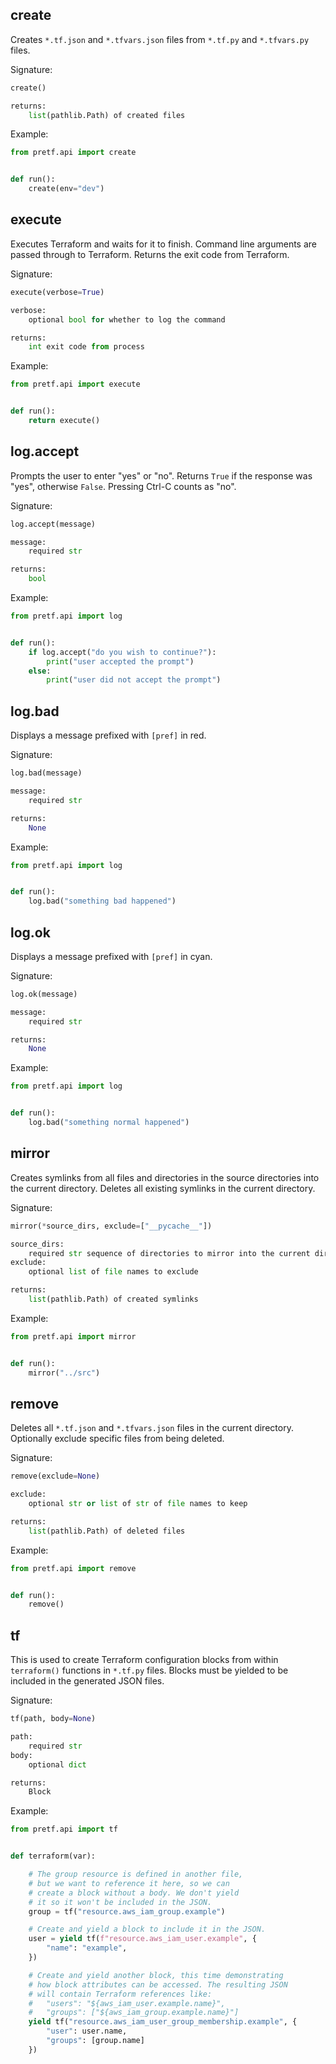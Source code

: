 ## create

Creates `*.tf.json` and `*.tfvars.json` files from `*.tf.py` and `*.tfvars.py` files.

Signature:

```python
create()

returns:
    list(pathlib.Path) of created files
```

Example:

```python
from pretf.api import create


def run():
    create(env="dev")
```

## execute

Executes Terraform and waits for it to finish. Command line arguments are passed through to Terraform. Returns the exit code from Terraform.

Signature:

```python
execute(verbose=True)

verbose:
    optional bool for whether to log the command

returns:
    int exit code from process
```

Example:

```python
from pretf.api import execute


def run():
    return execute()
```

## log.accept

Prompts the user to enter "yes" or "no". Returns `True` if the response was "yes", otherwise `False`. Pressing Ctrl-C counts as "no".

Signature:

```python
log.accept(message)

message:
    required str

returns:
    bool
```

Example:

```python
from pretf.api import log


def run():
    if log.accept("do you wish to continue?"):
        print("user accepted the prompt")
    else:
        print("user did not accept the prompt")
```

## log.bad

Displays a message prefixed with `[pref]` in red.

Signature:

```python
log.bad(message)

message:
    required str

returns:
    None
```

Example:

```python
from pretf.api import log


def run():
    log.bad("something bad happened")
```

## log.ok

Displays a message prefixed with `[pref]` in cyan.

Signature:

```python
log.ok(message)

message:
    required str

returns:
    None
```

Example:

```python
from pretf.api import log


def run():
    log.bad("something normal happened")
```

## mirror

Creates symlinks from all files and directories in the source directories into the current directory. Deletes all existing symlinks in the current directory.

Signature:

```python
mirror(*source_dirs, exclude=["__pycache__"])

source_dirs:
    required str sequence of directories to mirror into the current directory
exclude:
    optional list of file names to exclude

returns:
    list(pathlib.Path) of created symlinks
```

Example:

```python
from pretf.api import mirror


def run():
    mirror("../src")
```

## remove

Deletes all `*.tf.json` and `*.tfvars.json` files in the current directory. Optionally exclude specific files from being deleted.

Signature:

```python
remove(exclude=None)

exclude:
    optional str or list of str of file names to keep

returns:
    list(pathlib.Path) of deleted files
```

Example:

```python
from pretf.api import remove


def run():
    remove()
```

## tf

This is used to create Terraform configuration blocks from within `terraform()` functions in `*.tf.py` files. Blocks must be yielded to be included in the generated JSON files.

Signature:

```python
tf(path, body=None)

path:
    required str
body:
    optional dict

returns:
    Block
```

Example:

```python
from pretf.api import tf


def terraform(var):

    # The group resource is defined in another file,
    # but we want to reference it here, so we can
    # create a block without a body. We don't yield
    # it so it won't be included in the JSON.
    group = tf("resource.aws_iam_group.example")

    # Create and yield a block to include it in the JSON.
    user = yield tf(f"resource.aws_iam_user.example", {
        "name": "example",
    })

    # Create and yield another block, this time demonstrating
    # how block attributes can be accessed. The resulting JSON
    # will contain Terraform references like:
    #   "users": "${aws_iam_user.example.name}",
    #   "groups": ["${aws_iam_group.example.name}"]
    yield tf("resource.aws_iam_user_group_membership.example", {
        "user": user.name,
        "groups": [group.name]
    })
```
